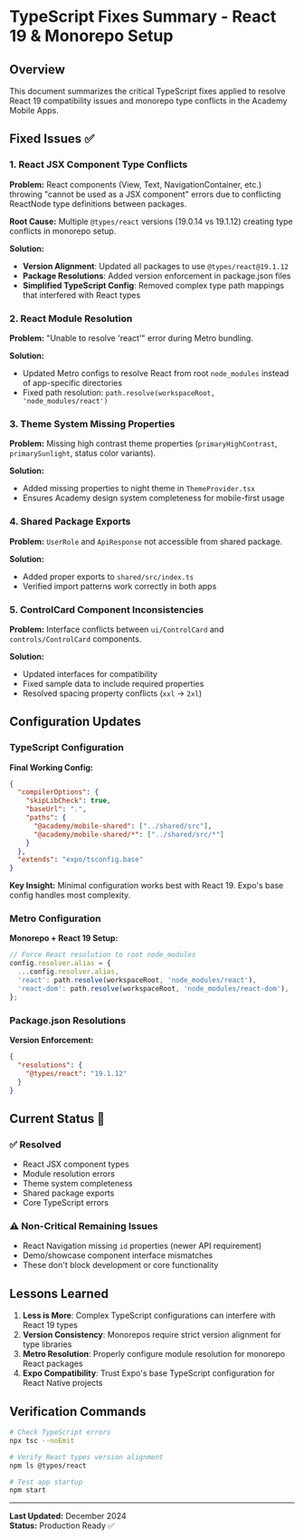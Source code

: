 # TypeScript Fixes Summary - React 19 & Monorepo Setup

## Overview
This document summarizes the critical TypeScript fixes applied to resolve React 19 compatibility issues and monorepo type conflicts in the Academy Mobile Apps.

## Fixed Issues ✅

### 1. React JSX Component Type Conflicts
**Problem:** React components (View, Text, NavigationContainer, etc.) throwing "cannot be used as a JSX component" errors due to conflicting ReactNode type definitions between packages.

**Root Cause:** Multiple `@types/react` versions (19.0.14 vs 19.1.12) creating type conflicts in monorepo setup.

**Solution:**
- **Version Alignment**: Updated all packages to use `@types/react@19.1.12`
- **Package Resolutions**: Added version enforcement in package.json files
- **Simplified TypeScript Config**: Removed complex type path mappings that interfered with React types

### 2. React Module Resolution
**Problem:** "Unable to resolve 'react'" error during Metro bundling.

**Solution:**
- Updated Metro configs to resolve React from root `node_modules` instead of app-specific directories
- Fixed path resolution: `path.resolve(workspaceRoot, 'node_modules/react')`

### 3. Theme System Missing Properties
**Problem:** Missing high contrast theme properties (`primaryHighContrast`, `primarySunlight`, status color variants).

**Solution:**
- Added missing properties to night theme in `ThemeProvider.tsx`
- Ensures Academy design system completeness for mobile-first usage

### 4. Shared Package Exports
**Problem:** `UserRole` and `ApiResponse` not accessible from shared package.

**Solution:**
- Added proper exports to `shared/src/index.ts`
- Verified import patterns work correctly in both apps

### 5. ControlCard Component Inconsistencies
**Problem:** Interface conflicts between `ui/ControlCard` and `controls/ControlCard` components.

**Solution:**
- Updated interfaces for compatibility
- Fixed sample data to include required properties
- Resolved spacing property conflicts (`xxl` → `2xl`)

## Configuration Updates

### TypeScript Configuration
**Final Working Config:**
```json
{
  "compilerOptions": {
    "skipLibCheck": true,
    "baseUrl": ".",
    "paths": {
      "@academy/mobile-shared": ["../shared/src"],
      "@academy/mobile-shared/*": ["../shared/src/*"]
    }
  },
  "extends": "expo/tsconfig.base"
}
```

**Key Insight:** Minimal configuration works best with React 19. Expo's base config handles most complexity.

### Metro Configuration 
**Monorepo + React 19 Setup:**
```javascript
// Force React resolution to root node_modules
config.resolver.alias = {
  ...config.resolver.alias,
  'react': path.resolve(workspaceRoot, 'node_modules/react'),
  'react-dom': path.resolve(workspaceRoot, 'node_modules/react-dom'),
};
```

### Package.json Resolutions
**Version Enforcement:**
```json
{
  "resolutions": {
    "@types/react": "19.1.12"
  }
}
```

## Current Status 🚀

### ✅ Resolved
- React JSX component types
- Module resolution errors  
- Theme system completeness
- Shared package exports
- Core TypeScript errors

### ⚠️ Non-Critical Remaining Issues
- React Navigation missing `id` properties (newer API requirement)
- Demo/showcase component interface mismatches
- These don't block development or core functionality

## Lessons Learned

1. **Less is More**: Complex TypeScript configurations can interfere with React 19 types
2. **Version Consistency**: Monorepos require strict version alignment for type libraries
3. **Metro Resolution**: Properly configure module resolution for monorepo React packages
4. **Expo Compatibility**: Trust Expo's base TypeScript configuration for React Native projects

## Verification Commands

```bash
# Check TypeScript errors
npx tsc --noEmit

# Verify React types version alignment
npm ls @types/react

# Test app startup
npm start
```

---

**Last Updated:** December 2024  
**Status:** Production Ready ✅